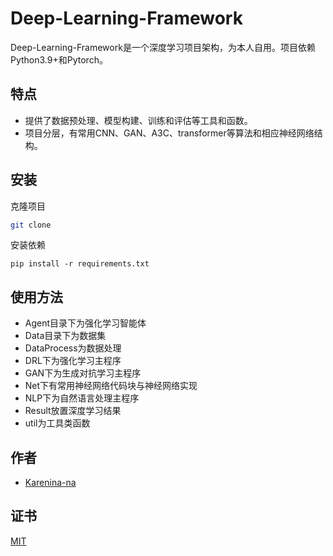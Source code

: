 # Deep-Learning-Framework
Deep-Learning-Framework是一个深度学习项目架构，为本人自用。项目依赖Python3.9+和Pytorch。
## 特点

- 提供了数据预处理、模型构建、训练和评估等工具和函数。
- 项目分层，有常用CNN、GAN、A3C、transformer等算法和相应神经网络结构。


## 安装

克隆项目

```bash
git clone
```

安装依赖

```shell
pip install -r requirements.txt
```

## 使用方法

- Agent目录下为强化学习智能体
- Data目录下为数据集
- DataProcess为数据处理
- DRL下为强化学习主程序
- GAN下为生成对抗学习主程序
- Net下有常用神经网络代码块与神经网络实现
- NLP下为自然语言处理主程序
- Result放置深度学习结果
- util为工具类函数


## 作者

- [Karenina-na](https://github.com/Karenina-na)


## 证书

[MIT](https://choosealicense.com/licenses/mit/)